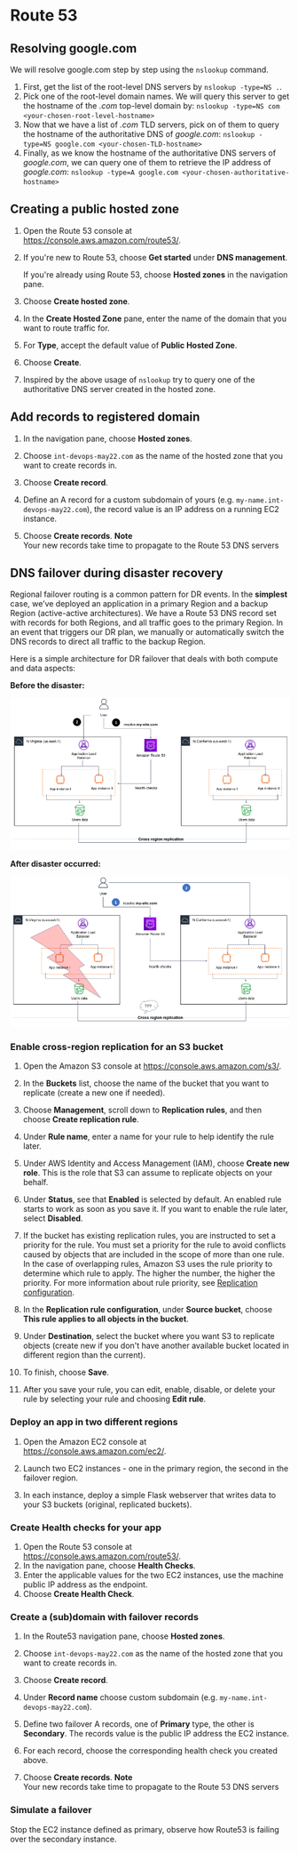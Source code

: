 # Route 53

## Resolving google.com

We will resolve google.com step by step using the `nslookup` command.

1. First, get the list of the root-level DNS servers by `nslookup -type=NS .`.
2. Pick one of the root-level domain names. We will query this server to get the hostname of the *.com* top-level domain by:
   `nslookup -type=NS com <your-chosen-root-level-hostname>`
3. Now that we have a list of *.com* TLD servers, pick on of them to query the hostname of the authoritative DNS of *google.com*:
   `nslookup -type=NS google.com <your-chosen-TLD-hostname>`
4. Finally, as we know the hostname of the authoritative DNS servers of *google.com*, we can query one of them to retrieve the IP address of *google.com*:
   `nslookup -type=A google.com <your-chosen-authoritative-hostname>`

## Creating a public hosted zone

1. Open the Route 53 console at [https://console\.aws\.amazon\.com/route53/](https://console.aws.amazon.com/route53/).

2. If you're new to Route 53, choose **Get started** under **DNS management**\.

   If you're already using Route 53, choose **Hosted zones** in the navigation pane\.

3. Choose **Create hosted zone**\.

4. In the **Create Hosted Zone** pane, enter the name of the domain that you want to route traffic for\.

5. For **Type**, accept the default value of **Public Hosted Zone**\.

6. Choose **Create**\.

7. Inspired by the above usage of `nslookup` try to query one of the authoritative DNS server created in the hosted zone.

## Add records to registered domain


1. In the navigation pane, choose **Hosted zones**\.

2. Choose `int-devops-may22.com` as the name of the hosted zone that you want to create records in\.

3. Choose **Create record**\.

4. Define an A record for a custom subdomain of yours (e.g. `my-name.int-devops-may22.com`), the record value is an IP address on a running EC2 instance.

5. Choose **Create records**\.
   **Note**  
   Your new records take time to propagate to the Route 53 DNS servers

## DNS failover during disaster recovery

Regional failover routing is a common pattern for DR events.
In the **simplest** case, we’ve deployed an application in a primary Region and a backup Region (active-active architectures).
We have a Route 53 DNS record set with records for both Regions, and all traffic goes to the primary Region.
In an event that triggers our DR plan, we manually or automatically switch the DNS records to direct all traffic to the backup Region.

Here is a simple architecture for DR failover that deals with both compute and data aspects:

**Before the disaster:**

![](img/route53-dr-before.png)

**After disaster occurred:**

![](img/route53-dr-after.png)

### Enable cross-region replication for an S3 bucket

1. Open the Amazon S3 console at [https://console\.aws\.amazon\.com/s3/](https://console.aws.amazon.com/s3/)\.

2. In the **Buckets** list, choose the name of the bucket that you want to replicate (create a new one if needed)\.

3. Choose **Management**, scroll down to **Replication rules**, and then choose **Create replication rule**\.

4. Under **Rule name**, enter a name for your rule to help identify the rule later\.

5. Under AWS Identity and Access Management \(IAM\), choose **Create new role**. This is the role that S3 can assume to replicate objects on your behalf\.

6. Under **Status**, see that **Enabled** is selected by default\. An enabled rule starts to work as soon as you save it\. If you want to enable the rule later, select **Disabled**\.

7. If the bucket has existing replication rules, you are instructed to set a priority for the rule\. You must set a priority for the rule to avoid conflicts caused by objects that are included in the scope of more than one rule\. In the case of overlapping rules, Amazon S3 uses the rule priority to determine which rule to apply\. The higher the number, the higher the priority\. For more information about rule priority, see [Replication configuration](replication-add-config.md)\.

8. In the **Replication rule configuration**, under **Source bucket**, choose **This rule applies to all objects in the bucket**\.

9. Under **Destination**, select the bucket where you want S3 to replicate objects (create new if you don't have another available bucket located in different region than the current)\.

10. To finish, choose **Save**\.

11. After you save your rule, you can edit, enable, disable, or delete your rule by selecting your rule and choosing **Edit rule**\.


### Deploy an app in two different regions

1. Open the Amazon EC2 console at [https://console\.aws\.amazon\.com/ec2/](https://console.aws.amazon.com/ec2/).

2. Launch two EC2 instances - one in the primary region, the second in the failover region.
3. In each instance, deploy a simple Flask webserver that writes data to your S3 buckets (original, replicated buckets).
 
### Create Health checks for your app

1. Open the Route 53 console at [https://console\.aws\.amazon\.com/route53/](https://console.aws.amazon.com/route53/).
2. In the navigation pane, choose **Health Checks**\.
3. Enter the applicable values for the two EC2 instances, use the machine public IP address as the endpoint\.
4. Choose **Create Health Check**\.

### Create a (sub)domain with failover records

1. In the Route53 navigation pane, choose **Hosted zones**\.

2. Choose `int-devops-may22.com` as the name of the hosted zone that you want to create records in\.

3. Choose **Create record**\.

4. Under **Record name** choose custom subdomain (e.g. `my-name.int-devops-may22.com`).
5. Define two failover A records, one of **Primary** type, the other is **Secondary**. The records value is the public IP address the EC2 instance.
6. For each record, choose the corresponding health check you created above.
7. Choose **Create records**\.
   **Note**  
   Your new records take time to propagate to the Route 53 DNS servers

### Simulate a failover

Stop the EC2 instance defined as primary, observe how Route53 is failing over the secondary instance.  
